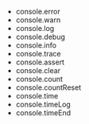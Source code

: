 - console.error
- console.warn
- console.log
- console.debug
- console.info
- console.trace
- console.assert
- console.clear
- console.count
- console.countReset
- console.time
- console.timeLog
- console.timeEnd